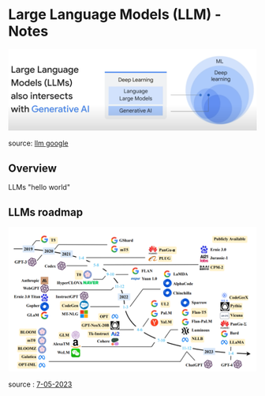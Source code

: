 # Large Language Models (LLM) - Notes


![](llm-overview.png)

source: [llm google](https://www.youtube.com/watch?v=zizonToFXDs&t=187s)
##  Overview

LLMs "hello world"

## LLMs roadmap

![](llm-survey.png)


source :  [7-05-2023](https://arxiv.org/pdf/2303.18223.pdf)